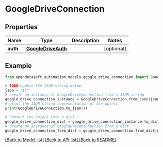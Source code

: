 # GoogleDriveConnection


## Properties

Name | Type | Description | Notes
------------ | ------------- | ------------- | -------------
**auth** | [**GoogleDriveAuth**](GoogleDriveAuth.md) |  | [optional] 

## Example

```python
from opendatasoft_automation.models.google_drive_connection import GoogleDriveConnection

# TODO update the JSON string below
json = "{}"
# create an instance of GoogleDriveConnection from a JSON string
google_drive_connection_instance = GoogleDriveConnection.from_json(json)
# print the JSON string representation of the object
print(GoogleDriveConnection.to_json())

# convert the object into a dict
google_drive_connection_dict = google_drive_connection_instance.to_dict()
# create an instance of GoogleDriveConnection from a dict
google_drive_connection_form_dict = google_drive_connection.from_dict(google_drive_connection_dict)
```
[[Back to Model list]](../README.md#documentation-for-models) [[Back to API list]](../README.md#documentation-for-api-endpoints) [[Back to README]](../README.md)


